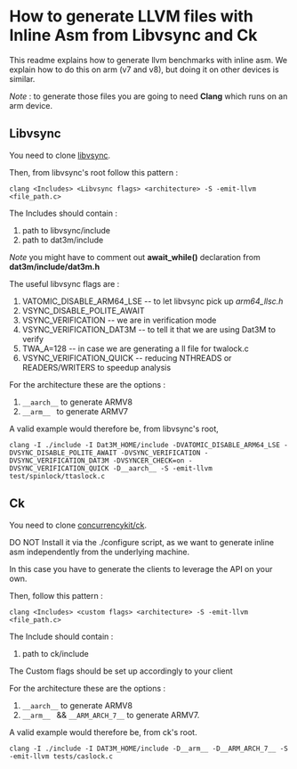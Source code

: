 # How to generate LLVM files with Inline Asm from Libvsync and Ck
This readme explains how to generate llvm benchmarks with inline asm. We explain how to do this on arm (v7 and v8), but doing it on other devices is similar.

*Note* : to generate those files you are going to need **Clang** which runs on an arm device.

## Libvsync
You need to clone [libvsync](https://github.com/open-s4c/libvsync).

Then, from libvsync's root follow this pattern :
```
clang <Includes> <Libvsync flags> <architecture> -S -emit-llvm <file_path.c>
```
The Includes should contain : 
1. path to libvsync/include
2. path to dat3m/include 

*Note* you might have to comment out **await_while()** declaration from **dat3m/include/dat3m.h**

The useful libvsync flags are :
1. VATOMIC_DISABLE_ARM64_LSE -- to let libvsync pick up *arm64_llsc.h*
3. VSYNC_DISABLE_POLITE_AWAIT 
2. VSYNC_VERIFICATION -- we are in verification mode
4. VSYNC_VERIFICATION_DAT3M -- to tell it that we are using Dat3M to verify
5. TWA_A=128 -- in case we are generating a ll file for twalock.c
6. VSYNC_VERIFICATION_QUICK -- reducing NTHREADS or READERS/WRITERS to speedup analysis

For the architecture these are the options : 
1. ```__aarch__``` to generate ARMV8
2. ```__arm__ ``` to generate ARMV7

A valid example would therefore be, from libvsync's root,
```
clang -I ./include -I Dat3M_HOME/include -DVATOMIC_DISABLE_ARM64_LSE -DVSYNC_DISABLE_POLITE_AWAIT -DVSYNC_VERIFICATION -DVSYNC_VERIFICATION_DAT3M -DVSYNCER_CHECK=on -DVSYNC_VERIFICATION_QUICK -D__aarch__ -S -emit-llvm test/spinlock/ttaslock.c
```
## Ck 
You need to clone [concurrencykit/ck](https://github.com/concurrencykit/ck).

DO NOT Install it via the ./configure script, as we want to generate inline asm independently from the underlying machine.

In this case you have to generate the clients to leverage the API on your own.

Then, follow this pattern :
```
clang <Includes> <custom flags> <architecture> -S -emit-llvm <file_path.c>
```
The Include should contain :
1. path to ck/include

The Custom flags should be set up accordingly to your client

For the architecture these are the options : 
1. ```__aarch__``` to generate ARMV8
2. ```__arm__ ``` &&  ```__ARM_ARCH_7__``` to generate ARMV7.

A valid example would therefore be, from ck's root.
```
clang -I ./include -I DAT3M_HOME/include -D__arm__ -D__ARM_ARCH_7__ -S -emit-llvm tests/caslock.c
```